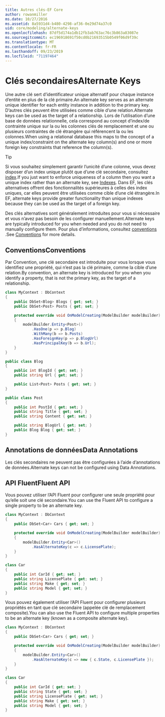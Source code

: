 ```yaml
---
title: Autres clés-EF Core
author: rowanmiller
ms.date: 10/27/2016
ms.assetid: 8a5931d4-b480-4298-af36-0e29d74a37c0
uid: core/modeling/alternate-keys
ms.openlocfilehash: 87df5d174a1db12fb3ab763ac76c3b863a83087e
ms.sourcegitcommit: ec196918691f50cd0b21693515b0549f06d9f39c
ms.translationtype: MT
ms.contentlocale: fr-FR
ms.lasthandoff: 09/23/2019
ms.locfileid: "71197464"
---
```

# <a name="alternate-keys"></a><span data-ttu-id="d5438-102">Clés secondaires</span><span class="sxs-lookup"><span data-stu-id="d5438-102">Alternate Keys</span></span>

<span data-ttu-id="d5438-103">Une autre clé sert d’identificateur unique alternatif pour chaque instance d’entité en plus de la clé primaire.</span><span class="sxs-lookup"><span data-stu-id="d5438-103">An alternate key serves as an alternate unique identifier for each entity instance in addition to the primary key.</span></span> <span data-ttu-id="d5438-104">D’autres clés peuvent être utilisées comme cible d’une relation.</span><span class="sxs-lookup"><span data-stu-id="d5438-104">Alternate keys can be used as the target of a relationship.</span></span> <span data-ttu-id="d5438-105">Lors de l’utilisation d’une base de données relationnelle, cela correspond au concept d’index/de contrainte unique sur la ou les colonnes clés de remplacement et une ou plusieurs contraintes de clé étrangère qui référencent la ou les colonnes.</span><span class="sxs-lookup"><span data-stu-id="d5438-105">When using a relational database this maps to the concept of a unique index/constraint on the alternate key column(s) and one or more foreign key constraints that reference the column(s).</span></span>

> [!TIP]  
> <span data-ttu-id="d5438-106">Si vous souhaitez simplement garantir l’unicité d’une colonne, vous devez disposer d’un index unique plutôt que d’une clé secondaire, consultez [index](indexes.md).</span><span class="sxs-lookup"><span data-stu-id="d5438-106">If you just want to enforce uniqueness of a column then you want a unique index rather than an alternate key, see [Indexes](indexes.md).</span></span> <span data-ttu-id="d5438-107">Dans EF, les clés alternatives offrent des fonctionnalités supérieures à celles des index uniques, car elles peuvent être utilisées comme cible d’une clé étrangère.</span><span class="sxs-lookup"><span data-stu-id="d5438-107">In EF, alternate keys provide greater functionality than unique indexes because they can be used as the target of a foreign key.</span></span>

<span data-ttu-id="d5438-108">Des clés alternatives sont généralement introduites pour vous si nécessaire et vous n’avez pas besoin de les configurer manuellement.</span><span class="sxs-lookup"><span data-stu-id="d5438-108">Alternate keys are typically introduced for you when needed and you do not need to manually configure them.</span></span> <span data-ttu-id="d5438-109">Pour plus d’informations, consultez [conventions](#conventions) .</span><span class="sxs-lookup"><span data-stu-id="d5438-109">See [Conventions](#conventions) for more details.</span></span>

## <a name="conventions"></a><span data-ttu-id="d5438-110">Conventions</span><span class="sxs-lookup"><span data-stu-id="d5438-110">Conventions</span></span>

<span data-ttu-id="d5438-111">Par Convention, une clé secondaire est introduite pour vous lorsque vous identifiez une propriété, qui n’est pas la clé primaire, comme la cible d’une relation.</span><span class="sxs-lookup"><span data-stu-id="d5438-111">By convention, an alternate key is introduced for you when you identify a property, that is not the primary key, as the target of a relationship.</span></span>

<!-- [!code-csharp[Main](samples/core/Modeling/Conventions/AlternateKey.cs?highlight=12)] -->
``` csharp
class MyContext : DbContext
{
    public DbSet<Blog> Blogs { get; set; }
    public DbSet<Post> Posts { get; set; }

    protected override void OnModelCreating(ModelBuilder modelBuilder)
    {
        modelBuilder.Entity<Post>()
            .HasOne(p => p.Blog)
            .WithMany(b => b.Posts)
            .HasForeignKey(p => p.BlogUrl)
            .HasPrincipalKey(b => b.Url);
    }
}

public class Blog
{
    public int BlogId { get; set; }
    public string Url { get; set; }

    public List<Post> Posts { get; set; }
}

public class Post
{
    public int PostId { get; set; }
    public string Title { get; set; }
    public string Content { get; set; }

    public string BlogUrl { get; set; }
    public Blog Blog { get; set; }
}
```

## <a name="data-annotations"></a><span data-ttu-id="d5438-112">Annotations de données</span><span class="sxs-lookup"><span data-stu-id="d5438-112">Data Annotations</span></span>

<span data-ttu-id="d5438-113">Les clés secondaires ne peuvent pas être configurées à l’aide d’annotations de données.</span><span class="sxs-lookup"><span data-stu-id="d5438-113">Alternate keys can not be configured using Data Annotations.</span></span>

## <a name="fluent-api"></a><span data-ttu-id="d5438-114">API Fluent</span><span class="sxs-lookup"><span data-stu-id="d5438-114">Fluent API</span></span>

<span data-ttu-id="d5438-115">Vous pouvez utiliser l’API Fluent pour configurer une seule propriété pour qu’elle soit une clé secondaire.</span><span class="sxs-lookup"><span data-stu-id="d5438-115">You can use the Fluent API to configure a single property to be an alternate key.</span></span>

<!-- [!code-csharp[Main](samples/core/Modeling/FluentAPI/AlternateKeySingle.cs?highlight=7,8)] -->
``` csharp
class MyContext : DbContext
{
    public DbSet<Car> Cars { get; set; }

    protected override void OnModelCreating(ModelBuilder modelBuilder)
    {
        modelBuilder.Entity<Car>()
            .HasAlternateKey(c => c.LicensePlate);
    }
}

class Car
{
    public int CarId { get; set; }
    public string LicensePlate { get; set; }
    public string Make { get; set; }
    public string Model { get; set; }
}
```

<span data-ttu-id="d5438-116">Vous pouvez également utiliser l’API Fluent pour configurer plusieurs propriétés en tant que clé secondaire (appelée clé de remplacement composite).</span><span class="sxs-lookup"><span data-stu-id="d5438-116">You can also use the Fluent API to configure multiple properties to be an alternate key (known as a composite alternate key).</span></span>

<!-- [!code-csharp[Main](samples/core/Modeling/FluentAPI/AlternateKeyComposite.cs?highlight=7,8)] -->
``` csharp
class MyContext : DbContext
{
    public DbSet<Car> Cars { get; set; }

    protected override void OnModelCreating(ModelBuilder modelBuilder)
    {
        modelBuilder.Entity<Car>()
            .HasAlternateKey(c => new { c.State, c.LicensePlate });
    }
}

class Car
{
    public int CarId { get; set; }
    public string State { get; set; }
    public string LicensePlate { get; set; }
    public string Make { get; set; }
    public string Model { get; set; }
}
```
